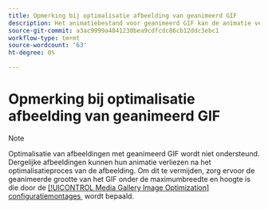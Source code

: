 ```yaml
---
title: Opmerking bij optimalisatie afbeelding van geanimeerd GIF
description: Het animatiebestand voor geanimeerd GIF kan de animatie verliezen nadat het is verkleind tijdens het optimaliseren van de afbeelding
source-git-commit: a3ac9999a4841230bea9cdfcdc86cb12ddc3ebc1
workflow-type: tm+mt
source-wordcount: '63'
ht-degree: 0%

---
```


# Opmerking bij optimalisatie afbeelding van geanimeerd GIF

>[!NOTE]
>
>Optimalisatie van afbeeldingen met geanimeerd GIF wordt niet ondersteund. Dergelijke afbeeldingen kunnen hun animatie verliezen na het optimalisatieproces van de afbeelding. Om dit te vermijden, zorg ervoor de geanimeerde grootte van het GIF onder de maximumbreedte en hoogte is die door de [[!UICONTROL Media Gallery Image Optimization] configuratiemontages &#x200B;](../content-design/media-gallery-image-optimization.md) wordt bepaald.

